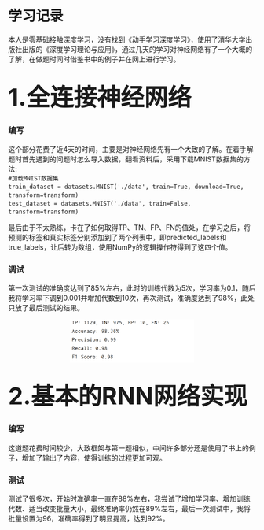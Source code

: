 # 学习记录
  本人是零基础接触深度学习，没有找到《动手学习深度学习》，使用了清华大学出版社出版的《深度学习理论与应用》，通过几天的学习对神经网络有了一个大概的了解，在做题时同时借鉴书中的例子并在网上进行学习。

## <font size="9">1.全连接神经网络</font>
### 编写
  这个部分花费了近4天的时间，主要是对神经网络先有一个大致的了解。在着手解题时首先遇到的问题时怎么导入数据，翻看资料后，采用下载MNIST数据集的方法:  
`#加载MNIST数据集  `  
`train_dataset = datasets.MNIST('./data', train=True, download=True, transform=transform)`  
`test_dataset = datasets.MNIST('./data', train=False, transform=transform)`  

  最后由于不太熟练，卡在了如何取得TP、TN、FP、FN的值处，在学习之后，将预测的标签和真实标签分别添加到了两个列表中，即predicted_labels和true_labels，让后转为数组，使用NumPy的逻辑操作符得到了这四个值。
### 调试
  第一次测试的准确度达到了85%左右，此时的训练代数为5次，学习率为0.1，随后我将学习率下调到0.001并增加代数到10次，再次测试，准确度达到了98%，此处只放了最后测试的结果。
  <div style="display:flex;justify-content:center;align-items:center;">
  <img src="image.png" alt="测试1" style="width:50%;">
  </div> 
  
## <font size="9">2.基本的RNN网络实现</font>
### 编写
  这道题花费时间较少，大致框架与第一题相似，中间许多部分还是使用了书上的例子，增加了输出了内容，使得训练的过程更加可观。
### 测试
  测试了很多次，开始时准确率一直在88%左右，我尝试了增加学习率、增加训练代数、适当改变批量大小，最终准确率仍然在89%左右，最后一次测试中，我将批量设置为96，准确率得到了明显提高，达到92%。
  
  
  
